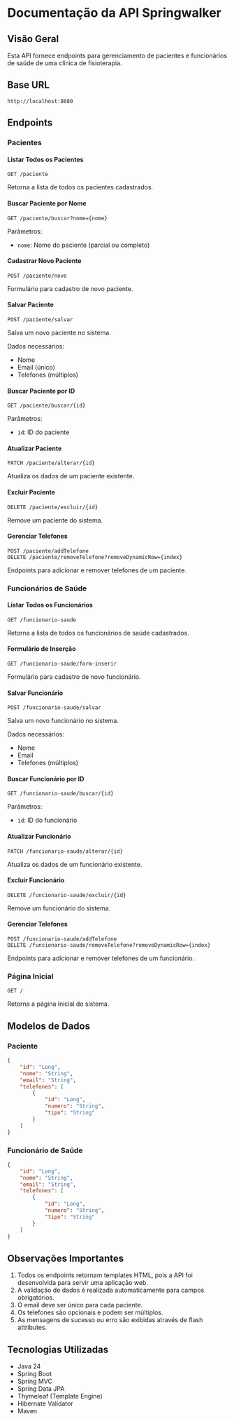 # Documentação da API Springwalker

## Visão Geral
Esta API fornece endpoints para gerenciamento de pacientes e funcionários de saúde de uma clínica de fisioterapia.

## Base URL
```
http://localhost:8080
```

## Endpoints

### Pacientes

#### Listar Todos os Pacientes
```http
GET /paciente
```
Retorna a lista de todos os pacientes cadastrados.

#### Buscar Paciente por Nome
```http
GET /paciente/buscar?nome={nome}
```
Parâmetros:
- `nome`: Nome do paciente (parcial ou completo)

#### Cadastrar Novo Paciente
```http
POST /paciente/novo
```
Formulário para cadastro de novo paciente.

#### Salvar Paciente
```http
POST /paciente/salvar
```
Salva um novo paciente no sistema.

Dados necessários:
- Nome
- Email (único)
- Telefones (múltiplos)

#### Buscar Paciente por ID
```http
GET /paciente/buscar/{id}
```
Parâmetros:
- `id`: ID do paciente

#### Atualizar Paciente
```http
PATCH /paciente/alterar/{id}
```
Atualiza os dados de um paciente existente.

#### Excluir Paciente
```http
DELETE /paciente/excluir/{id}
```
Remove um paciente do sistema.

#### Gerenciar Telefones
```http
POST /paciente/addTelefone
DELETE /paciente/removeTelefone?removeDynamicRow={index}
```
Endpoints para adicionar e remover telefones de um paciente.

### Funcionários de Saúde

#### Listar Todos os Funcionários
```http
GET /funcionario-saude
```
Retorna a lista de todos os funcionários de saúde cadastrados.

#### Formulário de Inserção
```http
GET /funcionario-saude/form-inserir
```
Formulário para cadastro de novo funcionário.

#### Salvar Funcionário
```http
POST /funcionario-saude/salvar
```
Salva um novo funcionário no sistema.

Dados necessários:
- Nome
- Email
- Telefones (múltiplos)

#### Buscar Funcionário por ID
```http
GET /funcionario-saude/buscar/{id}
```
Parâmetros:
- `id`: ID do funcionário

#### Atualizar Funcionário
```http
PATCH /funcionario-saude/alterar/{id}
```
Atualiza os dados de um funcionário existente.

#### Excluir Funcionário
```http
DELETE /funcionario-saude/excluir/{id}
```
Remove um funcionário do sistema.

#### Gerenciar Telefones
```http
POST /funcionario-saude/addTelefone
DELETE /funcionario-saude/removeTelefone?removeDynamicRow={index}
```
Endpoints para adicionar e remover telefones de um funcionário.

### Página Inicial
```http
GET /
```
Retorna a página inicial do sistema.

## Modelos de Dados

### Paciente
```json
{
    "id": "Long",
    "nome": "String",
    "email": "String",
    "telefones": [
        {
            "id": "Long",
            "numero": "String",
            "tipo": "String"
        }
    ]
}
```

### Funcionário de Saúde
```json
{
    "id": "Long",
    "nome": "String",
    "email": "String",
    "telefones": [
        {
            "id": "Long",
            "numero": "String",
            "tipo": "String"
        }
    ]
}
```

## Observações Importantes

1. Todos os endpoints retornam templates HTML, pois a API foi desenvolvida para servir uma aplicação web.
2. A validação de dados é realizada automaticamente para campos obrigatórios.
3. O email deve ser único para cada paciente.
4. Os telefones são opcionais e podem ser múltiplos.
5. As mensagens de sucesso ou erro são exibidas através de flash attributes.

## Tecnologias Utilizadas

- Java 24
- Spring Boot
- Spring MVC
- Spring Data JPA
- Thymeleaf (Template Engine)
- Hibernate Validator
- Maven 